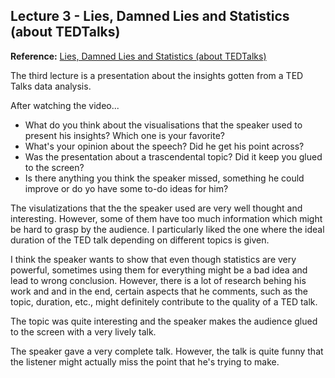 ## Lecture 3 - Lies, Damned Lies and Statistics (about TEDTalks)
**Reference:** [Lies, Damned Lies and Statistics (about TEDTalks)](https://www.ted.com/talks/lies_damned_lies_and_statistics_about_tedtalks#t-316284)

The third lecture is a presentation about the insights gotten from a TED Talks data analysis.

After watching the video...
- What do you think about the visualisations that the speaker used to present his insights? Which one is your favorite?
- What's your opinion about the speech? Did he get his point across?
- Was the presentation about a trascendental topic? Did it keep you glued to the screen?
- Is there anything you think the speaker missed, something he could improve or do yo have some to-do ideas for him?

The visulatizations that the the speaker used are very well thought and interesting. However, some of them have too much information which might be hard to grasp by the audience. I particularly liked the one where the ideal duration of the TED talk depending on different topics is given.

I think the speaker wants to show that even though statistics are very powerful, sometimes using them for everything might be a bad idea and lead to wrong conclusion. However, there is a lot of research behing his work and and in the end, certain aspects that he comments, such as the topic, duration, etc., might definitely contribute to the quality of a TED talk. 

The topic was quite interesting and the speaker makes the audience glued to the screen with a very lively talk.

The speaker gave a very complete talk. However, the talk is quite funny that the listener might actually  miss the point that he's trying to make.